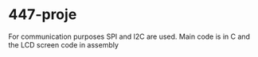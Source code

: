 # 447-proje
For communication purposes SPI and I2C are used. Main code is in C and the LCD screen code in assembly
